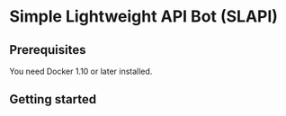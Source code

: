 # Simple Lightweight API Bot (SLAPI)


## Prerequisites
You need Docker 1.10 or later installed.

## Getting started

